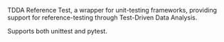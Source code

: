 
TDDA Reference Test, a wrapper for unit-testing frameworks, providing
support for reference-testing through Test-Driven Data Analysis.

Supports both unittest and pytest.


